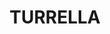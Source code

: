 ---
lastmod: '2025-04-06T06:05:20+00:00'
latitude: -33.937551
layout: suburb
longitude: 151.147956
postcode: '2205'
state: NSW
title: TURRELLA
url: /nsw/turrella/
---